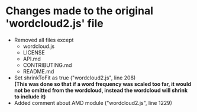 # Changes made to the original 'wordcloud2.js' file
- Removed all files except
    - wordcloud.js
    - LICENSE
    - API.md
    - CONTRIBUTING.md
    - README.md
- Set shrinkToFit as true ("wordcloud2.js", line 208) <br> __(This was done so that if a word frequency was scaled too far, it would not be omitted from the wordcloud, instead the wordcloud will shrink to include it)__
- Added comment about AMD module ("wordcloud2.js", line 1229)